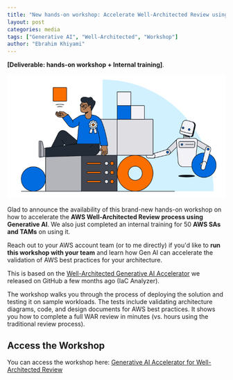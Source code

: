 ```yaml
---
title: "New hands-on workshop: Accelerate Well-Architected Review using Generative AI"
layout: post
categories: media
tags: ["Generative AI", "Well-Architected", "Workshop"]
author: "Ebrahim Khiyami"
---
```


**[Deliverable: hands-on workshop + Internal training]**.


![Well-Architected Framework](/assets/gen-ai-ws.png)



Glad to announce the availability of this brand-new hands-on workshop on how to accelerate the **AWS Well-Architected Review process using Generative AI**. We also just completed an internal training for 50 **AWS SAs and TAMs** on using it.

Reach out to your AWS account team (or to me directly) if you'd like to **run this workshop with your team** and learn how Gen AI can accelerate the validation of AWS best practices for your architecture.

This is based on the [Well-Architected Generative AI Accelerator](https://github.com/aws-samples/aws-well-architected-genai-iac-analyzer) we released on GitHub a few months ago (IaC Analyzer).

The workshop walks you through the process of deploying the solution and testing it on sample workloads. The tests include validating architecture diagrams, code, and design documents for AWS best practices. It shows you how to complete a full WAR review in minutes (vs. hours using the traditional review process).


## Access the Workshop


You can access the workshop here: [Generative AI Accelerator for Well-Architected Review](https://catalog.workshops.aws/wellarchitected-genai/en-US)


